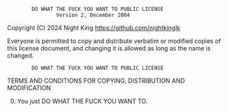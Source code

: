             DO WHAT THE FUCK YOU WANT TO PUBLIC LICENSE
                    Version 2, December 2004

Copyright (C) 2024 Night King <https://github.com/nightkinglk>

Everyone is permitted to copy and distribute verbatim or modified
copies of this license document, and changing it is allowed as long
as the name is changed.

            DO WHAT THE FUCK YOU WANT TO PUBLIC LICENSE

TERMS AND CONDITIONS FOR COPYING, DISTRIBUTION AND MODIFICATION

0. You just DO WHAT THE FUCK YOU WANT TO.
